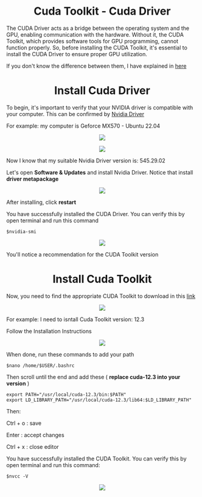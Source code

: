 
<p align="center">
 <h1 align="center"> Cuda Toolkit - Cuda Driver</h1>
</p>


The CUDA Driver acts as a bridge between the operating system and the GPU, enabling communication with the hardware. Without it, the CUDA Toolkit, which provides software tools for GPU programming, cannot function properly. So, before installing the CUDA Toolkit, it's essential to install the CUDA Driver to ensure proper GPU utilization.

If you don't know the difference between them, I have explained in [here](https://github.com/CisMine/Guide-NVIDIA-Tools/tree/main/Chapter02)



<p align="center">
 <h1 align="center"> Install Cuda Driver </h1>
</p>

To begin, it's important to verify that your NVIDIA driver is compatible with your computer. This can be confirmed by [Nvidia Driver](https://www.nvidia.com/Download/index.aspx?lang=en-us)

For example: my computer is Geforce MX570 - Ubuntu 22.04

<p align="center">
  <img src="https://github.com/CisMine/Setup-as-Cuda-programmers/assets/122800932/84b8cff6-ba45-4d0d-ab07-e046335d7f4e" />
</p>

<p align="center">
  <img src="https://github.com/CisMine/Setup-as-Cuda-programmers/assets/122800932/add2b8f1-4d34-46e1-92ee-d12c357fd191" />
</p>


Now I know that my suitable Nvidia Driver version is: 545.29.02

Let's open **Software & Updates** and install Nvidia Driver. Notice that install **driver metapackage**


<p align="center">
  <img src="https://github.com/CisMine/Setup-as-Cuda-programmers/assets/122800932/e964f4b7-bb34-4d2f-9b95-48fa7525f70e" />
</p>

After installing, click **restart**

You have successfully installed the CUDA Driver. You can verify this by open terminal and run this command
```
$nvidia-smi
```

<p align="center">
  <img src="https://github.com/CisMine/Setup-as-Cuda-programmers/assets/122800932/45627d76-fe71-46a0-a3dc-d9f3a7072175" />
</p>

You'll notice a recommendation for the CUDA Toolkit version


<p align="center">
 <h1 align="center"> Install Cuda Toolkit</h1>
</p>

Now, you need to find the appropriate CUDA Toolkit to download in this [link](https://developer.nvidia.com/cuda-toolkit-archive
)


<p align="center">
  <img src="https://github.com/CisMine/Setup-as-Cuda-programmers/assets/122800932/1fac2b30-b3f5-4380-9bcf-fab6ce4525c8" />
</p>


For example: I need to isntall Cuda Toolkit version: 12.3

Follow the Installation Instructions

<p align="center">
  <img src="https://github.com/CisMine/Setup-as-Cuda-programmers/assets/122800932/afc1537c-f22d-4d8c-b826-d1b2aff84432" />
</p>

When done, run these commands to add your path

```
$nano /home/$USER/.bashrc
```

Then scroll until the end and add these ( **replace cuda-12.3 into your version** )

```
export PATH="/usr/local/cuda-12.3/bin:$PATH"
export LD_LIBRARY_PATH="/usr/local/cuda-12.3/lib64:$LD_LIBRARY_PATH"
```

Then:

Ctrl + o : save

Enter    : accept changes

Ctrl + x : close editor

You have successfully installed the CUDA Toolkit. You can verify this by open terminal and run this command:

```
$nvcc -V
```

<p align="center">
  <img src="https://github.com/CisMine/Setup-as-Cuda-programmers/assets/122800932/626425e9-a1bb-42ee-ae7d-32b014eff844" />
</p>



